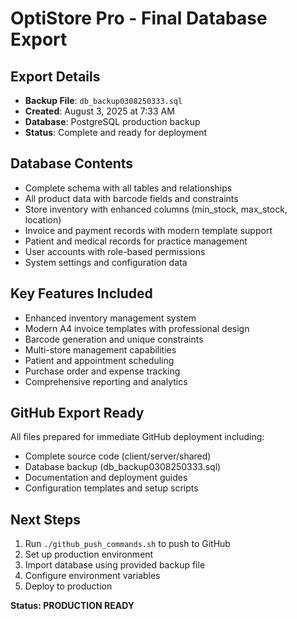 # OptiStore Pro - Final Database Export

## Export Details
- **Backup File**: `db_backup0308250333.sql`
- **Created**: August 3, 2025 at 7:33 AM
- **Database**: PostgreSQL production backup
- **Status**: Complete and ready for deployment

## Database Contents
- Complete schema with all tables and relationships
- All product data with barcode fields and constraints
- Store inventory with enhanced columns (min_stock, max_stock, location)
- Invoice and payment records with modern template support
- Patient and medical records for practice management
- User accounts with role-based permissions
- System settings and configuration data

## Key Features Included
- Enhanced inventory management system
- Modern A4 invoice templates with professional design
- Barcode generation and unique constraints
- Multi-store management capabilities
- Patient and appointment scheduling
- Purchase order and expense tracking
- Comprehensive reporting and analytics

## GitHub Export Ready
All files prepared for immediate GitHub deployment including:
- Complete source code (client/server/shared)
- Database backup (db_backup0308250333.sql)
- Documentation and deployment guides
- Configuration templates and setup scripts

## Next Steps
1. Run `./github_push_commands.sh` to push to GitHub
2. Set up production environment
3. Import database using provided backup file
4. Configure environment variables
5. Deploy to production

**Status: PRODUCTION READY**